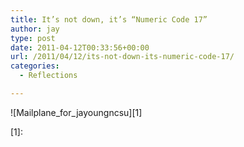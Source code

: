 ```yaml
---
title: It’s not down, it’s “Numeric Code 17”
author: jay
type: post
date: 2011-04-12T00:33:56+00:00
url: /2011/04/12/its-not-down-its-numeric-code-17/
categories:
  - Reflections

---
```

!\[Mailplane\_for\_jayoungncsu\]\[1\]

[1]: